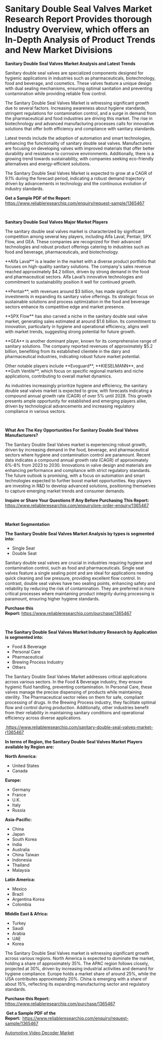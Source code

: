 <p><h1>Sanitary Double Seal Valves Market Research Report Provides thorough Industry Overview, which offers an In-Depth Analysis of Product Trends and New Market Divisions</h1></p><p><strong>Sanitary Double Seal Valves Market Analysis and Latest Trends</strong></p>
<p><p>Sanitary double seal valves are specialized components designed for hygienic applications in industries such as pharmaceuticals, biotechnology, food and beverage, and cosmetics. These valves feature a unique design with dual sealing mechanisms, ensuring optimal sanitation and preventing contamination while providing reliable flow control.</p><p>The Sanitary Double Seal Valves Market is witnessing significant growth due to several factors. Increasing awareness about hygiene standards, stringent regulations for contamination control, and a surge in demand from the pharmaceutical and food industries are driving this market. The rise in biotechnology and advanced manufacturing processes calls for innovative solutions that offer both efficiency and compliance with sanitary standards.</p><p>Latest trends include the adoption of automation and smart technologies, enhancing the functionality of sanitary double seal valves. Manufacturers are focusing on developing valves with improved materials that offer better durability and resistance to corrosive environments. Additionally, there is a growing trend towards sustainability, with companies seeking eco-friendly alternatives and energy-efficient solutions.</p><p>The Sanitary Double Seal Valves Market is expected to grow at a CAGR of 9.1% during the forecast period, indicating a robust demand trajectory driven by advancements in technology and the continuous evolution of industry standards.</p></p>
<p><strong>Get a Sample PDF of the Report:&nbsp;</strong> <a href="https://www.reliableresearchiq.com/enquiry/request-sample/1365467?utm_campaign=2265&utm_medium=2&utm_source=Github&utm_content=ia&utm_term=22032025&utm_id=sanitary-double-seal-valves">https://www.reliableresearchiq.com/enquiry/request-sample/1365467</a></p>
<p>&nbsp;</p>
<p><strong>Sanitary Double Seal Valves Major Market Players</strong></p>
<p><p>The sanitary double seal valves market is characterized by significant competition among several key players, including Alfa Laval, Pentair, SPX Flow, and GEA. These companies are recognized for their advanced technologies and robust product offerings catering to industries such as food and beverage, pharmaceuticals, and biotechnology.</p><p>**Alfa Laval** is a leader in the market with a diverse product portfolio that focuses on high-quality sanitary solutions. The company's sales revenue reached approximately $4.2 billion, driven by strong demand in the food and pharmaceutical sectors. Alfa Laval’s innovative technologies and commitment to sustainability position it well for continued growth.</p><p>**Pentair**, with revenues around $3 billion, has made significant investments in expanding its sanitary valve offerings. Its strategic focus on sustainable solutions and process optimization in the food and beverage sectors enhance its competitive edge and market presence.</p><p>**SPX Flow** has also carved a niche in the sanitary double seal valve market, generating sales estimated at around $1.6 billion. Its commitment to innovation, particularly in hygiene and operational efficiency, aligns well with market trends, suggesting strong potential for future growth.</p><p>**GEA** is another dominant player, known for its comprehensive range of sanitary solutions. The company reported revenues of approximately $5.2 billion, benefiting from its established clientele in the dairy and pharmaceutical industries, indicating robust future market potential.</p><p>Other notable players include **Evoguard**, **KIESELMANN**, and **Guth Ventile**, which focus on specific regional markets and niche applications, contributing to overall market dynamics.</p><p>As industries increasingly prioritize hygiene and efficiency, the sanitary double seal valves market is expected to grow, with forecasts indicating a compound annual growth rate (CAGR) of over 5% until 2028. This growth presents ample opportunity for established and emerging players alike, driven by technological advancements and increasing regulatory compliance in various sectors.</p></p>
<p>&nbsp;</p>
<p><strong>What Are The Key Opportunities For Sanitary Double Seal Valves Manufacturers?</strong></p>
<p><p>The Sanitary Double Seal Valves market is experiencing robust growth, driven by increasing demand in the food, beverage, and pharmaceutical sectors where hygiene and contamination control are paramount. Recent data indicates a compound annual growth rate (CAGR) of approximately 6%-8% from 2023 to 2030. Innovations in valve design and materials are enhancing performance and compliance with strict regulatory standards. The future outlook is promising, with a focus on automation and smart technologies expected to further boost market opportunities. Key players are investing in R&D to develop advanced solutions, positioning themselves to capture emerging market trends and consumer demands.</p></p>
<p><strong>Inquire or Share Your Questions If Any Before Purchasing This Report:</strong> <a href="https://www.reliableresearchiq.com/enquiry/pre-order-enquiry/1365467?utm_campaign=2265&utm_medium=2&utm_source=Github&utm_content=ia&utm_term=22032025&utm_id=sanitary-double-seal-valves">https://www.reliableresearchiq.com/enquiry/pre-order-enquiry/1365467</a></p>
<p>&nbsp;</p>
<p><strong>Market Segmentation</strong></p>
<p><strong>The Sanitary Double Seal Valves Market Analysis by types is segmented into:</strong></p>
<p><ul><li>Single Seat</li><li>Double Seat</li></ul></p>
<p><p>Sanitary double seal valves are crucial in industries requiring hygiene and contamination control, such as food and pharmaceuticals. Single seat valves feature a single sealing point and are ideal for applications needing quick cleaning and low pressure, providing excellent flow control. In contrast, double seat valves have two sealing points, enhancing safety and reliability by reducing the risk of contamination. They are preferred in more critical processes where maintaining product integrity during processing is paramount, ensuring higher hygiene standards.</p></p>
<p><strong>Purchase this Report:&nbsp;</strong><a href="https://www.reliableresearchiq.com/purchase/1365467?utm_campaign=2265&utm_medium=2&utm_source=Github&utm_content=ia&utm_term=22032025&utm_id=sanitary-double-seal-valves">https://www.reliableresearchiq.com/purchase/1365467</a></p>
<p>&nbsp;</p>
<p><strong>The Sanitary Double Seal Valves Market Industry Research by Application is segmented into:</strong></p>
<p><ul><li>Food & Beverage</li><li>Personal Care</li><li>Pharmaceutical</li><li>Brewing Process Industry</li><li>Others</li></ul></p>
<p><p>The Sanitary Double Seal Valves Market addresses critical applications across various sectors. In the Food & Beverage industry, they ensure hygienic fluid handling, preventing contamination. In Personal Care, these valves manage the precise dispensing of products while maintaining sterility. The Pharmaceutical sector relies on them for safe, compliant processing of drugs. In the Brewing Process industry, they facilitate optimal flow and control during production. Additionally, other industries benefit from their reliability in maintaining sanitary conditions and operational efficiency across diverse applications.</p></p>
<p><a href="https://www.reliableresearchiq.com/sanitary-double-seal-valves-market-r1365467?utm_campaign=2265&utm_medium=2&utm_source=Github&utm_content=ia&utm_term=22032025&utm_id=sanitary-double-seal-valves">&nbsp;https://www.reliableresearchiq.com/sanitary-double-seal-valves-market-r1365467</a></p>
<p><strong>In terms of Region, the Sanitary Double Seal Valves Market Players available by Region are:</strong></p>
<p>
    <p> <strong> North America: </strong>
        <ul>
            <li>United States</li>
            <li>Canada</li>
        </ul>
        </p> 
    <p> <strong> Europe: </strong>
        <ul>
            <li>Germany</li>
            <li>France</li>
            <li>U.K.</li>
            <li>Italy</li>
            <li>Russia</li>
        </ul>
        </p> 
    <p> <strong> Asia-Pacific: </strong>
        <ul>
            <li>China</li>
            <li>Japan</li>
            <li>South Korea</li>
            <li>India</li>
            <li>Australia</li>
            <li>China Taiwan</li>
            <li>Indonesia</li>
            <li>Thailand</li>
            <li>Malaysia</li>
        </ul>
        </p> 
    <p> <strong> Latin America: </strong>
        <ul>
            <li>Mexico</li>
            <li>Brazil</li>
            <li>Argentina Korea</li>
            <li>Colombia</li>
        </ul>
        </p> 
    <p> <strong> Middle East & Africa: </strong>
        <ul>
            <li>Turkey</li>
            <li>Saudi</li>
            <li>Arabia</li>
            <li>UAE</li>
            <li>Korea</li>
        </ul>
    </p>
    </p>
<p><p>The Sanitary Double Seal Valves market is witnessing significant growth across various regions. North America is expected to dominate the market, holding a share of approximately 35%. The APAC region follows closely, projected at 30%, driven by increasing industrial activities and demand for hygiene compliance. Europe holds a market share of around 25%, while the USA contributes approximately 20%. China is emerging with a share of about 15%, reflecting its expanding manufacturing sector and regulatory standards.</p></p>
<p><strong>Purchase this Report: </strong><a href="https://www.reliableresearchiq.com/purchase/1365467?utm_campaign=2265&utm_medium=2&utm_source=Github&utm_content=ia&utm_term=22032025&utm_id=sanitary-double-seal-valves">https://www.reliableresearchiq.com/purchase/1365467</a></p>
<p>&nbsp;<strong>Get a Sample PDF of the Report:&nbsp;&nbsp;</strong><a href="https://www.reliableresearchiq.com/enquiry/request-sample/1365467?utm_campaign=2265&utm_medium=2&utm_source=Github&utm_content=ia&utm_term=22032025&utm_id=sanitary-double-seal-valves">https://www.reliableresearchiq.com/enquiry/request-sample/1365467</a></p>
<p><strong></strong></p>
<p><p><a href="https://github.com/suleimannichelle7/Market-Research-Report-List-1/blob/main/automotive-video-decoder-market.md?utm_campaign=2265&utm_medium=2&utm_source=Github&utm_content=ia&utm_term=22032025&utm_id=sanitary-double-seal-valves">Automotive Video Decoder Market</a></p></p>